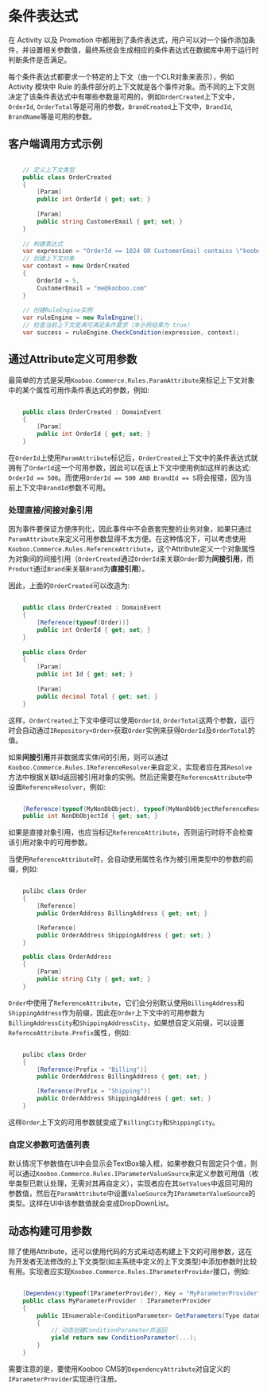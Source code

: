 # 条件表达式 #

在 Activity 以及 Promotion 中都用到了条件表达式，用户可以对一个操作添加条件，并设置相关参数值，最终系统会生成相应的条件表达式在数据库中用于运行时判断条件是否满足。

每个条件表达式都要求一个特定的上下文（由一个CLR对象来表示），例如 Activity 模块中 Rule 的条件部分的上下文就是各个事件对象。而不同的上下文则决定了该条件表达式中有哪些参数是可用的，例如`OrderCreated`上下文中，`OrderId`, `OrderTotal`等是可用的参数，`BrandCreated`上下文中，`BrandId`, `BrandName`等是可用的参数。

## 客户端调用方式示例 ##

```csharp

	// 定义上下文类型
	public class OrderCreated
	{
		[Param]
		public int OrderId { get; set; }
		
		[Param]
		public string CustomerEmail { get; set; }
	}
	
	// 构建表达式
	var expression = "OrderId == 1024 OR CustomerEmail contains \"kooboo.com\"";
	// 创建上下文对象
	var context = new OrderCreated
	{
		OrderId = 5,
		CustomerEmail = "me@kooboo.com"
	}
	
	// 创建RuleEngine实例
	var ruleEngine = new RuleEngine();
	// 检查当前上下文是满可满足条件要求（本示例结果为 true）
	var success = ruleEngine.CheckCondition(expression, context);

```

## 通过Attribute定义可用参数 ##

最简单的方式是采用`Kooboo.Commerce.Rules.ParamAttribute`来标记上下文对象中的某个属性可用作条件表达式的参数，例如:

```csharp

	public class OrderCreated : DomainEvent
	{
		[Param]
		public int OrderId { get; set; }
	}
```

在`OrderId`上使用`ParamAttribute`标记后，`OrderCreated`上下文中的条件表达式就拥有了`OrderId`这一个可用参数，因此可以在该上下文中使用例如这样的表达式: `OrderId == 500`。而使用`OrderId == 500 AND BrandId == 5`将会报错，因为当前上下文中`BrandId`参数不可用。

### 处理直接/间接对象引用 ###

因为事件要保证方便序列化，因此事件中不会嵌套完整的业务对象，如果只通过`ParamAttribute`来定义可用参数显得不太方便。在这种情况下，可以考虑使用`Kooboo.Commerce.Rules.ReferenceAttribute`，这个Attribute定义一个对象属性为对象间的间接引用（`OrderCreated`通过`OrderId`来关联`Order`即为**间接引用**，而`Product`通过`Brand`来关联`Brand`为**直接引用**）。

因此，上面的`OrderCreated`可以改造为:

```csharp

	public class OrderCreated : DomainEvent
	{
		[Reference(typeof(Order))]
		public int OrderId { get; set; }
	}
	
	public class Order 
	{
		[Param]
		public int Id { get; set; }
	
		[Param]
		public decimal Total { get; set; }
	}
```

这样，`OrderCreated`上下文中便可以使用`OrderId`, `OrderTotal`这两个参数，运行时会自动通过`IRepository<Order>`获取`Order`实例来获得`OrderId`及`OrderTotal`的值。

如果**间接引用**并非数据库实体间的引用，则可以通过`Kooboo.Commerce.Rules.IReferenceResolver`来自定义，实现者应在其`Resolve`方法中根据关联Id返回被引用对象的实例。然后还需要在`ReferenceAttribute`中设置`ReferenceResolver`，例如:

```csharp

	[Reference(typeof(MyNonDbObject), typeof(MyNonDbObjectReferenceResolver))]
	public int NonDbObjectId { get; set; }
```

如果是直接对象引用，也应当标记`ReferenceAttribute`，否则运行时将不会检查该引用对象中的可用参数。

当使用`ReferenceAttribute`时，会自动使用属性名作为被引用类型中的参数的前缀，例如:

```csharp

	pulibc class Order
	{
		[Reference]
		public OrderAddress BillingAddress { get; set; }

		[Reference]
		public OrderAddress ShippingAddress { get; set; }
	}

	public class OrderAddress 
	{
		[Param]
		public string City { get; set; }
	}

```

`Order`中使用了`ReferenceAttribute`，它们会分别默认使用`BillingAddress`和`ShippingAddress`作为前缀，因此在`Order`上下文中的可用参数为 `BillingAddressCity`和`ShippingAddressCity`，如果想自定义前缀，可以设置`RefernceAttribute.Prefix`属性，例如:

```csharp

	pulibc class Order
	{
		[Reference(Prefix = "Billing")]
		public OrderAddress BillingAddress { get; set; }

		[Reference(Prefix = "Shipping")]
		public OrderAddress ShippingAddress { get; set; }
	}
```

这样`Order`上下文的可用参数就变成了`BillingCity`和`ShippingCity`。

### 自定义参数可选值列表 ###

默认情况下参数值在UI中会显示会TextBox输入框，如果参数只有固定只个值，则可以通过`Kooboo.Commerce.Rules.IParameterValueSource`来定义参数可用值（枚举类型已默认处理，无需对其再自定义），实现者应在其`GetValues`中返回可用的参数值，然后在`ParamAttribute`中设置`ValueSource`为`IParameterValueSource`的类型。这样在UI中该参数值就会变成DropDownList。

## 动态构建可用参数 ##

除了使用Attribute，还可以使用代码的方式来动态构建上下文的可用参数，这在为开发者无法修改的上下文类型(如主系统中定义的上下文类型)中添加参数时比较有用。实现者应实现`Kooboo.Commerce.Rules.IParameterProvider`接口，例如:

```csharp

	[Dependency(typeof(IParameterProvider), Key = "MyParameterProvider")]
	public class MyParameterProvider : IParameterProvider
	{
		public IEnumerable<ConditionParameter> GetParameters(Type dataContextType)
		{
			// 动态创建ConditionParameter并返回
			yield return new ConditionParameter(...);
		}
	}
```

需要注意的是，要使用Kooboo CMS的`DependencyAttribute`对自定义的`IParameterProvider`实现进行注册。
